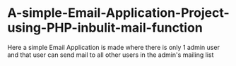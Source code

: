 # A-simple-Email-Application-Project-using-PHP-inbulit-mail-function
Here a simple Email Application is made where there is only 1 admin user and that user can send mail to all other users in the admin's mailing list
